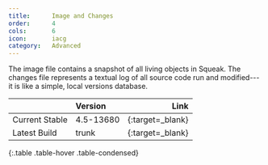 ```yaml
---
title:      Image and Changes
order:      4
cols:       6
icon:       iacg
category:   Advanced
---
```

The image file contains a snapshot of all living objects in Squeak. The changes file represents a textual log of all source code run and modified---it is like a simple, local versions database.

|                | Version   | Link                                                     |
| -------------- |:--------- | --------------------------------------------------------:|
| Current Stable | 4.5-13680 | [<i class="fa fa-download"></i>][stable]{:target=_blank} |
| Latest Build   | trunk     | [<i class="fa fa-download"></i>][trunk]{:target=_blank}  |
{:.table .table-hover .table-condensed}

[stable]: http://ftp.squeak.org/4.5/Squeak4.5-13680.zip
[trunk]: http://build.squeak.org/job/SqueakTrunk/lastSuccessfulBuild/artifact/target/TrunkImage.zip
